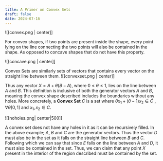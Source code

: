 ```yaml
---
title: A Primer on Convex Sets
draft: false
date: 2024-07-16
---
```


![[convex.png | center]]


For convex shapes, if two points are present inside the shape, every point lying on the line connecting the two points will also be contained in the shape. As opposed to concave shapes that do not have this property.


![[concave.png | center]] 


Convex Sets are similarly sets of vectors that contains every vector on the straight line between them.
![[convexset.png | center]] 



Thus any vector $X = A + \theta (B -A)$, where $0 \le \theta \le 1$, lies on the line between $A$ and $B$. This definition is inclusive of both the generator vectors $A$ and $B$, meaning the convex shape described includes the boundaries without any holes. More concretely, a **Convex Set** $C$ is a set where $\theta x_1 + (\theta -1) x_2 \in C \, \, , \forall \theta [0,1]$ and $x_1, x_2 \in C$.



![[noholes.png| center|500]]


A convex set does not have any holes in it as it can be recursively filled. In the above example; $A$, $B$ and $C$ are the generator vectors. Thus the vector $D$ must also be in the set as it falls on the straight line between $B$ and $C$. Following which we can say that since $E$ falls on the line between $A$ and $D$, it must also be contained in the set. Thus, we can claim that any point $X$ present in the interior of the region described must be contained by the set.